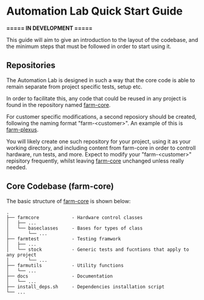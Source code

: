 # Automation Lab Quick Start Guide
**===== IN DEVELOPMENT =====**

This guide will aim to give an introduction to the layout of the codebase, and the minimum steps that must be followed in order to start using it.

## Repositories
The Automation Lab is designed in such a way that the core code is able to remain separate from project specific tests, setup etc.

In order to facilitate this, any code that could be reused in any project is found in the repository named [farm-core][farm-core].

For customer specific modifications, a second reposiory should be created, following the naming format "farm-\<customer>".
An example of this is [farm-plexus][farm-plexus].

You will likely create one such repository for your project, using it as your working directory, and including content from farm-core in order to controll hardware, run tests, and more.
Expect to modify your "farm-\<customer>" repisitory frequently, whilst leaving [farm-core][farm-core] unchanged unless really needed.

## Core Codebase (farm-core)
The basic structure of [farm-core][farm-core] is shown below:
```
.
├── farmcore            - Hardware control classes
│   ├── ...
│   └── baseclasses     - Bases for types of class
│       └── ...
├── farmtest            - Testing framwork
│   ├── ...
│   └── stock           - Generic tests and fucntions that apply to any project
│       └── ...
├── farmutils           - Utility functions
│   └── ...
├── docs                - Documentation
│   └── ...
├── install_deps.sh     - Dependencies installation script
└── ...
```


[farm-core]: https://bitbucket.org/adeneo-embedded/farm-core
[farm-plexus]: https://bitbucket.org/adeneo-embedded/farm-plexus